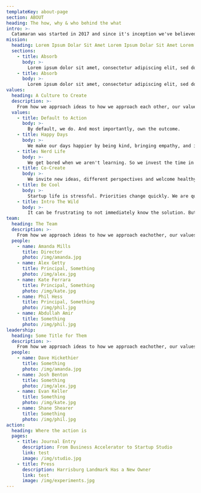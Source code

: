 ```yaml
---
templateKey: about-page
section: ABOUT
heading: The how, why & who behind the what
intro: >-
  Catamaran was started in 2017 and since it's inception we've believed by joining together founders and an expert team, that like a Catamaran the resulting twin-hulled vessel can outperform their mono-hauled counterparts.
mission:
  heading: Lorem Ipsum Dolar Sit Amet Lorem Ipsum Dolar Sit Amet Lorem Ipsum Dolar Sit Amet
  sections:
    - title: Absorb
      body: >-
        Lorem ipsum dolor sit amet, consectetur adipiscing elit, sed do eiusmod tempor incididunt ut labore et. Lorem ipsum dolor sit amet, consectetur adipiscing elit, sed do eiusmod tempor incididunt ut labore et.
    - title: Absorb
      body: >-
        Lorem ipsum dolor sit amet, consectetur adipiscing elit, sed do eiusmod tempor incididunt ut labore et. Lorem ipsum dolor sit amet, consectetur adipiscing elit, sed do eiusmod tempor incididunt ut labore et.
values:
  heading: A Culture to Create
  description: >-
    From how we approach ideas to how we approach each other, our values are there to remind us who we are and who we want to be.
  values:
    - title: Default to Action
      body: >-
        By default, we do. And most importantly, own the outcome.
    - title: Happy Days
      body: >-
        We make our days happier by being kind, bringing empathy, and investing in each other.
    - title: Nerd Life
      body: >-
        We get bored when we aren't learning. So we invest the time in ourselves and the team.
    - title: Co-Create
      body: >-
        We invite new ideas, different perspectives and welcome healthy debate. Our work is forever better because of it.
    - title: Be Cool
      body: >-
        Startup life is stressful. Priorities change quickly. We are quick to adapt. When the pressure is on, that's when we bring our A game.
    - title: Intro The Wild
      body: >-
        It can be frustrating to not immediately know the solution. But this is where we thrive. We embrace ambiguity by trusting the process, valuing communication and working hard.
team:
  heading: The Team
  description: >-
    From how we approach ideas to how we approach eachother, our values are there to remind us who we are and who we want to be. 
  people:
    - name: Amanda Mills
      title: Director
      photo: /img/amanda.jpg
    - name: Alex Getty
      title: Principal, Something
      photo: /img/alex.jpg
    - name: Kate Ferrara
      title: Principal, Something
      photo: /img/kate.jpg
    - name: Phil Hess
      title: Principal, Something
      photo: /img/phil.jpg
    - name: Abdullah Amir
      title: Something
      photo: /img/phil.jpg
leadership:
  heading: Some Title for Them
  description: >-
    From how we approach ideas to how we approach eachother, our values are there to remind us who we are and who we want to be. 
  people:
    - name: Dave Hickethier
      title: Something
      photo: /img/amanda.jpg
    - name: Josh Benton
      title: Something
      photo: /img/alex.jpg
    - name: Evan Keller
      title: Something
      photo: /img/kate.jpg
    - name: Shane Shearer
      title: Something
      photo: /img/phil.jpg
action:
  heading: Where the action is
  pages:
    - title: Journal Entry
      description: From Business Accelerator to Startup Studio
      link: test
      image: /img/studio.jpg
    - title: Press
      description: Harrisburg Landmark Has a New Owner
      link: test
      image: /img/experiments.jpg
---
```

